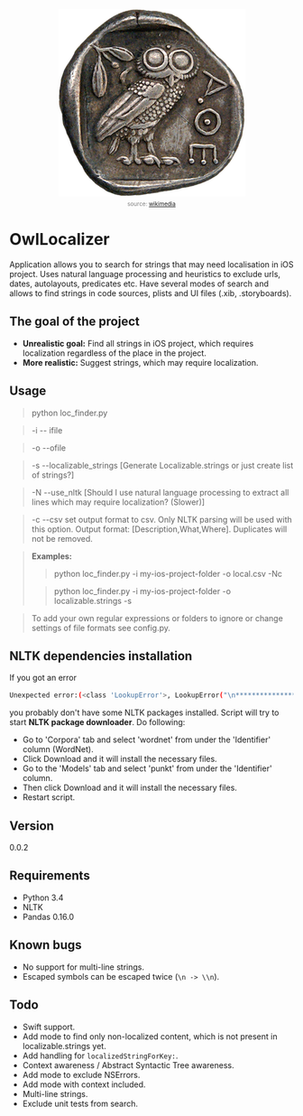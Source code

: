 <p><center>
<img src="owl.png">
<br><font size="-3" color="gray">source: <a href="https://upload.wikimedia.org/wikipedia/commons/4/4d/Tetradrachm_Athens_450_reverse_CdM_Paris-transparent.png">wikimedia</a></font>
</center></p>


OwlLocalizer
============

Application allows you to search for strings that may need localisation in iOS project. Uses natural language processing and heuristics to exclude urls, dates, autolayouts, predicates etc. Have several modes of search and allows to find strings in code sources, plists and UI files (.xib, .storyboards).

## The goal of the project
* **Unrealistic goal:** Find all strings in iOS project, which requires localization regardless of the place in the project.
* **More realistic:** Suggest strings, which may require localization.

## Usage


 >python loc_finder.py 

> -i -- ifile <inputfile> 

> -o --ofile <outputfile> 

> -s --localizable_strings [Generate Localizable.strings or just create list of strings?]

> -N --use_nltk [Should I use natural language processing to extract all lines which may require localization? (Slower)]

> -c --csv set output format to csv. Only NLTK parsing will be used with this option. Output format: [Description,What,Where]. Duplicates will not be removed.

> **Examples:** 
>> python loc_finder.py -i my-ios-project-folder -o local.csv -Nc
>
>> python loc_finder.py -i my-ios-project-folder -o localizable.strings -s

>To add your own regular expressions or folders to ignore or change settings of file formats see config.py.

## NLTK dependencies installation

If you got an error

```bash
Unexpected error:(<class 'LookupError'>, LookupError("\n**********************************************************************\n  Resource 'tokenizers/punkt/PY3/english.pickle' not found.\n  Please use the NLTK Downloader to obtain the resource:  >>>\n  nltk.download()\n  Searched in:\n    - '/Users/gigaset/nltk_data'\n    - '/usr/share/nltk_data'\n    - '/usr/local/share/nltk_data'\n    - '/usr/lib/nltk_data'\n    - '/usr/local/lib/nltk_data'\n    - ''\n**********************************************************************",), <traceback object at 0x1084fc408>)
```
you probably don't have some NLTK packages installed. Script will try to start **NLTK package downloader**. Do following:
* Go to 'Corpora' tab and select 'wordnet' from under the 'Identifier' column (WordNet).
* Click Download and it will install the necessary files.
* Go to the 'Models' tab and select 'punkt' from under the 'Identifier' column.
* Then click Download and it will install the necessary files.
* Restart script. 

## Version
0.0.2

## Requirements

* Python 3.4
* NLTK
* Pandas 0.16.0

## Known bugs

* No support for multi-line strings.
* Escaped symbols can be escaped twice (``` \n -> \\n ```). 

## Todo

* Swift support.
* Add mode to find only non-localized content, which is not present in localizable.strings yet. 
* Add handling for ```localizedStringForKey:```.
* Context awareness / Abstract Syntactic Tree awareness.
* Add mode to exclude NSErrors.
* Add mode with context included.
* Multi-line strings.
* Exclude unit tests from search.
